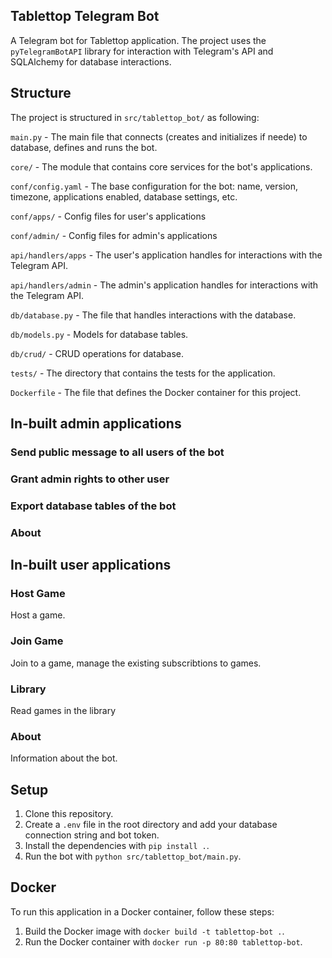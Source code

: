 ## Tablettop Telegram Bot

A Telegram bot for Tablettop application. The project uses the `pyTelegramBotAPI` library for interaction with Telegram's API and SQLAlchemy for database interactions.

## Structure

The project is structured in `src/tablettop_bot/` as following:

`main.py` - The main file that connects (creates and initializes if neede) to database, defines and runs the bot.

`core/` - The module that contains core services for the bot's applications.

`conf/config.yaml` - The base configuration for the bot: name, version, timezone, applications enabled, database settings, etc.

`conf/apps/` - Config files for user's applications

`conf/admin/` - Config files for admin's applications

`api/handlers/apps` - The user's application handles for interactions with the Telegram API.

`api/handlers/admin` - The admin's application handles for interactions with the Telegram API.

`db/database.py` - The file that handles interactions with the database.

`db/models.py` - Models for database tables.

`db/crud/` - CRUD operations for database.

`tests/` - The directory that contains the tests for the application.

`Dockerfile` - The file that defines the Docker container for this project.

## In-built admin applications

### Send public message to all users of the bot

### Grant admin rights to other user

### Export database tables of the bot

### About

## In-built user applications

### Host Game

Host a game.

### Join Game

Join to a game, manage the existing subscribtions to games.

### Library

Read games in the library

### About

Information about the bot.

## Setup

1. Clone this repository.
2. Create a `.env` file in the root directory and add your database connection string and bot token.
3. Install the dependencies with `pip install .`.
4. Run the bot with `python src/tablettop_bot/main.py`.

## Docker

To run this application in a Docker container, follow these steps:

1. Build the Docker image with `docker build -t tablettop-bot .`.
2. Run the Docker container with `docker run -p 80:80 tablettop-bot`.
